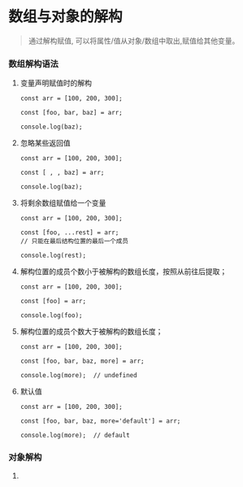 # 数组与对象的解构
> 通过解构赋值, 可以将属性/值从对象/数组中取出,赋值给其他变量。


### 数组解构语法

1. 变量声明赋值时的解构

    ```
    const arr = [100, 200, 300];

    const [foo, bar, baz] = arr;

    console.log(baz);
    ```
2. 忽略某些返回值

    ```
    const arr = [100, 200, 300];

    const [ , , baz] = arr;

    console.log(baz);
    ```
3. 将剩余数组赋值给一个变量

    ```
    const arr = [100, 200, 300];
    
    const [foo, ...rest] = arr;
    // 只能在最后结构位置的最后一个成员

    console.log(rest);
    ```

4. 解构位置的成员个数小于被解构的数组长度，按照从前往后提取；

    ```
    const arr = [100, 200, 300];
    
    const [foo] = arr;

    console.log(foo);
    ```
5. 解构位置的成员个数大于被解构的数组长度；

    ```
    const arr = [100, 200, 300];
    
    const [foo, bar, baz, more] = arr;

    console.log(more);  // undefined
    ```
6. 默认值

    ```
    const arr = [100, 200, 300];
    
    const [foo, bar, baz, more='default'] = arr;

    console.log(more);  // default
    ```

### 对象解构

1. 


